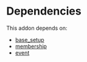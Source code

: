 # Dependencies

This addon depends on:

- [base_setup](https://github.com/bringout/oca-ocb-core/tree/0e11bee18c8c7dd39664f7b81670e02dd0705e48/odoo-bringout-oca-ocb-base_setup)
- [membership](https://github.com/bringout/oca-ocb-vertical-industry/tree/f402edbbba5d96de0737a5afeb308fadcda3fb57/odoo-bringout-oca-ocb-membership)
- [event](https://github.com/bringout/oca-ocb-core/tree/0e11bee18c8c7dd39664f7b81670e02dd0705e48/odoo-bringout-oca-ocb-event)

